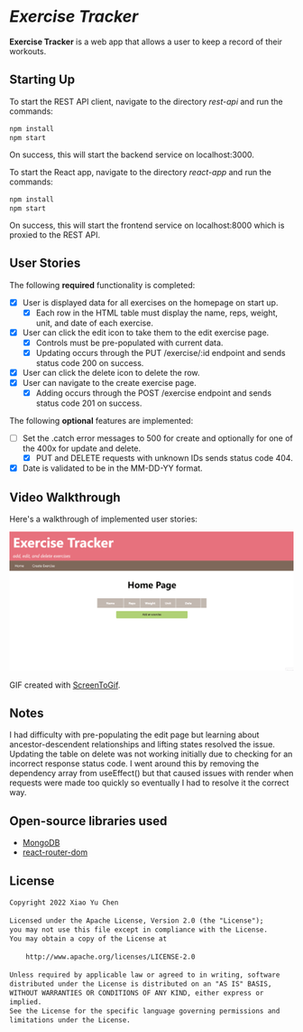 # *Exercise Tracker*

**Exercise Tracker** is a web app that allows a user to keep a record of their workouts.

## Starting Up

To start the REST API client, navigate to the directory *rest-api* and run the commands:

```
npm install
npm start
```

On success, this will start the backend service on localhost:3000.

To start the React app, navigate to the directory *react-app* and run the commands:

```
npm install
npm start
```

On success, this will start the frontend service on localhost:8000 which is proxied to the REST API.


## User Stories

The following **required** functionality is completed:

- [x] User is displayed data for all exercises on the homepage on start up.
  - [x]	Each row in the HTML table must display the name, reps, weight, unit, and date of each exercise.
- [x] User can click the edit icon to take them to the edit exercise page.
  - [x] Controls must be pre-populated with current data.
  - [x] Updating occurs through the PUT /exercise/:id endpoint and sends status code 200 on success.
- [x] User can click the delete icon to delete the row.
- [x] User can navigate to the create exercise page.
  - [x] Adding occurs through the POST /exercise endpoint and sends status code 201 on success. 

The following **optional** features are implemented:

- [ ] Set the .catch error messages to 500 for create and optionally for one of the 400x for update and delete.
  - [x] PUT and DELETE requests with unknown IDs sends status code 404.
- [x] Date is validated to be in the MM-DD-YY format.

## Video Walkthrough

Here's a walkthrough of implemented user stories:

<img src='https://github.com/DenxyChen/exercise-tracker-WQ/blob/main/misc/cs290-exercise-tracker.gif' title='Video Walkthrough' width='' alt='Video Walkthrough' />

GIF created with [ScreenToGif](https://www.screentogif.com/).

## Notes

I had difficulty with pre-populating the edit page but learning about ancestor-descendent relationships and lifting states resolved the issue. Updating the table on delete
was not working initially due to checking for an incorrect response status code. I went around this by removing the dependency array from useEffect() but that caused issues 
with render when requests were made too quickly so eventually I had to resolve it the correct way.

## Open-source libraries used

- [MongoDB](https://github.com/mongodb/mongo) 
- [react-router-dom](https://github.com/remix-run/react-router) 

## License

    Copyright 2022 Xiao Yu Chen

    Licensed under the Apache License, Version 2.0 (the "License");
    you may not use this file except in compliance with the License.
    You may obtain a copy of the License at

        http://www.apache.org/licenses/LICENSE-2.0

    Unless required by applicable law or agreed to in writing, software
    distributed under the License is distributed on an "AS IS" BASIS,
    WITHOUT WARRANTIES OR CONDITIONS OF ANY KIND, either express or implied.
    See the License for the specific language governing permissions and
    limitations under the License.
